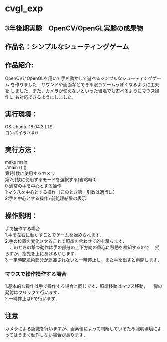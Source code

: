 # cvgl_exp

## 3年後期実験　OpenCV/OpenGL実験の成果物  

## 作品名：シンプルなシューティングゲーム

## 作品紹介:  
OpenCVとOpenGLを用いて手を動かして遊べるシンプルなシューティングゲーム
を作りました．サウンドや画面などできる限りゲームっぽくなるように工夫を
しました．また，カメラが使えないといった環境でも遊べるようにマウス操作に
も対応できるようにしました．

## 実行環境：  
OS:Ubuntu 18.04.3 LTS  
コンパイラ:7.4.0

## 実行方法：  
make main  
./main () ()  
第1引数に使用するカメラ  
第2引数に使用するモードを選択する(省略時0)  
0:通常の手を中心とする操作  
1:マウスを中心とする操作（このとき第一引数は適当に）  
2:手を中心とする操作+前処理結果の表示  

## 操作説明：  
手で操作する場合  
1.手を左右に動かすことでゲームを始められます．  
2.手の位置を変化させることで照準を合わせて的を撃ちます．  
　このときの撃つ動作は手の部分の上下方向の重心に移動を検知するので
　揺らすか，指先を上にあげるかします．  
3.一定時間肌色部分が認識されないと一時停止し，また手を出すと再開します．  

### マウスで操作操作する場合  
1.基本的な操作は手で操作する場合と同じです．照準移動はマウス移動，
　弾の発射はクリックで行います．  
2.一時停止はPで行います．  
  
## 注意  
カメラによる認識を行いますが、画素値によって判断しているため照明環境によってはうまく動作しない場合があります．

